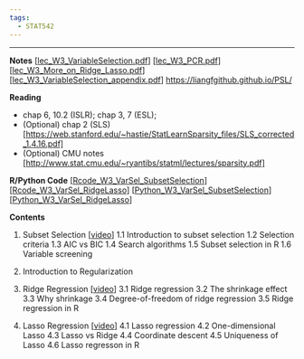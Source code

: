 ```yaml
---
tags:
  - STAT542
---
```

---
**Notes**
\[[lec_W3_VariableSelection.pdf](https://liangfgithub.github.io/Notes/lec_W3_VariableSelection.pdf)\]
\[[lec_W3_PCR.pdf](https://liangfgithub.github.io/Notes/lec_W3_PCR.pdf)\]
\[[lec_W3_More_on_Ridge_Lasso.pdf](https://liangfgithub.github.io/Notes/lec_W3_More_on_Ridge_Lasso.pdf)\]
\[[lec_W3_VariableSelection_appendix.pdf](https://liangfgithub.github.io/Notes/lec_W3_VariableSelection_appendix.pdf)\]
https://liangfgithub.github.io/PSL/

**Reading**
- chap 6, 10.2 (ISLR); chap 3, 7 (ESL);
- (Optional) chap 2 (SLS) [https://web.stanford.edu/~hastie/StatLearnSparsity_files/SLS_corrected_1.4.16.pdf]
- (Optional) CMU notes [http://www.stat.cmu.edu/~ryantibs/statml/lectures/sparsity.pdf]

**R/Python Code**
\[[Rcode_W3_VarSel_SubsetSelection](https://liangfgithub.github.io/Rcode_W3_VarSel_SubsetSelection.html)\]\[[Rcode_W3_VarSel_RidgeLasso](https://liangfgithub.github.io/Rcode_W3_VarSel_RidgeLasso.html)\]
\[[Python_W3_VarSel_SubsetSelection](https://liangfgithub.github.io/Python_W3_VarSel_SubsetSelection.html)\]\[[Python_W3_VarSel_RidgeLasso](https://liangfgithub.github.io/Python_W3_VarSel_RidgeLasso.html)\]

**Contents**
1. Subset Selection \[[video](https://mediaspace.illinois.edu/playlist/dedicated/100591911/1_v7rvd9y2/)\]
1.1 Introduction to subset selection
1.2 Selection criteria
1.3 AIC vs BIC
1.4 Search algorithms
1.5 Subset selection in R
1.6 Variable screening
2. Introduction to Regularization

3. Ridge Regression \[[video](https://mediaspace.illinois.edu/playlist/dedicated/100591911/1_a154d0sc/)\]
3.1 Ridge regression
3.2 The shrinkage effect
3.3 Why shrinkage
3.4 Degree-of-freedom of ridge regression
3.5 Ridge regression in R
4. Lasso Regression \[[video](https://mediaspace.illinois.edu/playlist/dedicated/100591911/0_aigrsmrz/)\]
4.1 Lasso regression
4.2 One-dimensional Lasso
4.3 Lasso vs Ridge
4.4 Coordinate descent
4.5 Uniqueness of Lasso
4.6 Lasso regresson in R
